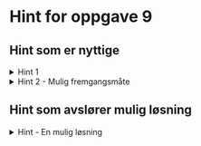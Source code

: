 # Hint for oppgave 9

## Hint som er nyttige
<details>
<summary>
Hint 1
</summary>

Fra oppgaveteksten: "Gyldige trekk er kun de som resulterer i en stilling der kongen din ikke er i sjakk", altså for 
hvert trekk i `get_legal_moves()` slik den ser ut nå, så er trekket ugyldig dersom det resulterer i et brett der du 
står i sjakk.

Kan du sjekke for hvert mulige trekk for en brikke om står i sjakk?

</details>

<details>

<summary>
Hint 2 - Mulig fremgangsmåte
</summary>

- for hvert trekk i `get_legal_moves()`
  - konstruer ett nytt brett ved å klone det forrige `Board { pieces: self.pieces.clone() }`
  - utfør trekket
  - sjekk om kongen står i sjakk i denne posisjonen med `is_check()`
  - fjern trekket dersom kongen står i sjakk

Du kan gjøre trekkene om til en iterator og deretter bruke `.filter()`

</details>

## Hint som avslører mulig løsning

<details>
<summary>
Hint  - En mulig løsning
</summary>

```rust
pub fn get_legal_squares(&self, position: &(u8, u8)) -> HashSet<(u8, u8)> {
    let color = self.get_square_color(position).expect("Inga brikke på vald posisjon");
    let team = self.get_positions(color);
    let rival_team = self.get_positions(color.opposite());
    let piece = self.pieces.get(position).expect("Inga brikke på vald posisjon.");
    let moves = piece.get_moves(&team, &rival_team);
    moves
        .into_iter()
        .filter(|&square| {
            let mut new_board = Board {
                pieces: self.pieces.clone()
            };
            new_board.move_piece(&piece.get_position(), square);
            !new_board.is_check(color)
        }).collect()
}
```
</details>